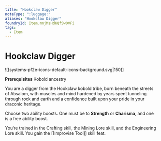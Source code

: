```yaml
---
title: "Hookclaw Digger"
noteType: ":luggage:"
aliases: "Hookclaw Digger"
foundryId: Item.mnjMsHdKQfSw0VFi
tags:
  - Item
---
```


# Hookclaw Digger
![[systems-pf2e-icons-default-icons-background.svg|150]]

**Prerequisites** Kobold ancestry

You are a digger from the Hookclaw kobold tribe, born beneath the streets of Absalom, with muscles and mind hardened by years spent tunneling through rock and earth and a confidence built upon your pride in your draconic heritage.

Choose two ability boosts. One must be to **Strength** or **Charisma**, and one is a free ability boost.

You're trained in the Crafting skill, the Mining Lore skill, and the Engineering Lore skill. You gain the [[Improvise Tool]] skill feat.
